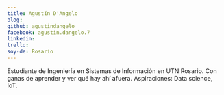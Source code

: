 ```yaml
---
title: Agustín D'Angelo
blog: 
github: agustindangelo
facebook: agustin.dangelo.7
linkedin: 
trello: 
soy-de: Rosario
---
```


Estudiante de Ingeniería en Sistemas de Información en UTN Rosario. Con ganas de aprender y ver qué hay ahí afuera. 
Aspiraciones: Data science, IoT.
